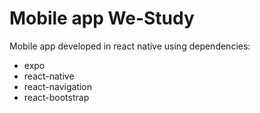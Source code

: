 # Mobile app We-Study 
Mobile app developed in react native using dependencies:
* expo
* react-native
* react-navigation
* react-bootstrap